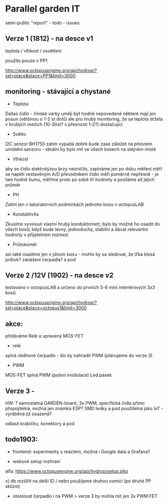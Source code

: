 # Parallel garden IT

semi-public "report" - todo - issues


## Verze 1 (1812) - na desce v1

teplota / vlhkost / osvětlení

použito pouze v PP1 

http://www.octopusengine.org/api/hydrop/?sel=place&place=PP1&limit=3000

## monitoring - stávající a chystané

- Teplota 

Dallas čidlo - čínské várky umějí být hodně nepovedené
některé mají jen posun (většinou o 1-2 st dolů) 
ale pro hrubý monitoring, že se teplota držela v hrubých mezích (10-30st? s přesností 1-2?) dostačující

- Světlo

I2C senzor BH1750 zatím vypadá dobře
bude zase záležet na přesném umístění senzoru - ideální by bylo mít ve všech boxech na stejném místě

- Vlhkost

aby se čidlo elektrolýzou brzy nezničilo, zapínáme jen po dobu měření
měří se napětí vestavěným A/D převodníkem
čidlo měří poměrně nepřesně - je tam hodně šumu, měříme proto po sobě tři hodnoty a posíláme až jejich průměr 

- PH

Zatím jen v laboratorních podmínkách jednoho boxu v octopusLAB


- Konduktivita

Zkusíme vyvinout vlastní hrubý konduktometr, bylo by možné ho osadit do všech boxů, když bude levný, jednoduchý, stabilní a dávat relevantní hodnoty v přijatelném rozmezí

- Průtokoměr

asi také osadíme jen v jdnom boxu - mohlo by se sledovat, že třba klesá průtok? zanášení čerpadla? a pod


## Verze 2 /12V (1902) - na desce v2

testováno v octopusLAB a určeno do prvních 5-6 mini interiérových 3x3 boxů

http://www.octopusengine.org/api/hydrop/?sel=place&place=octopus1&limit=3000


## akce:

přidáváme Relé a upravený MOS-FET

- relé 

spíná oběhové čerpadlo - šlo by nahradit PWM (plánujeme do verze 3)


- PWM

MOS-FET spíná PWM (pulsní modulace) Led pásek

## Verze 3 - 

HW: ? samostatná GARDEN-board, 3x PWM, specifická čidla přímo přopojitelná, možná jen známka ESP? SMD ledky a pod
použitelná jsko IoT - vyráběná již osazená?

odlasit krabičku, konektory a pod

## todo1903:

- frontend:
experimenty s reactem, možná i Google data a Grafana?

- webové setup rozhraní

alfa:
https://www.octopusengine.org/api/hydrop/setup.php



x) db rozšířit na delší ID / nebo použijeme druhou osmici (po druhé PP sklizni)

- otestovat čerpadlo i na PWM > verze 3 by mohla mít jen 3x PWM FET
